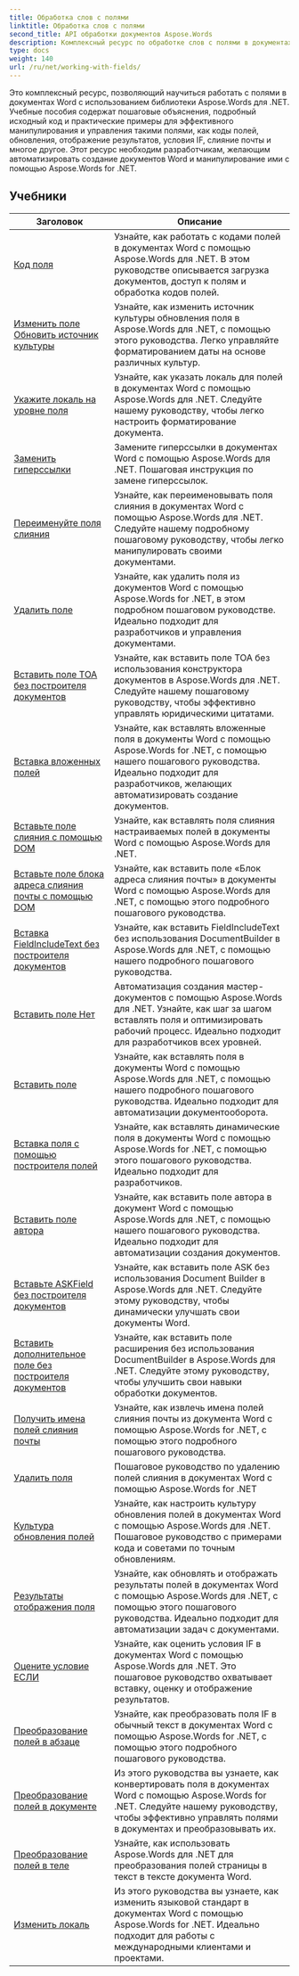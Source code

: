 ```yaml
---
title: Обработка слов с полями
linktitle: Обработка слов с полями
second_title: API обработки документов Aspose.Words
description: Комплексный ресурс по обработке слов с полями в документах Word с использованием Aspose.Words для .NET. Уроки, примеры и подробные пояснения.
type: docs
weight: 140
url: /ru/net/working-with-fields/
---
```

Это комплексный ресурс, позволяющий научиться работать с полями в документах Word с использованием библиотеки Aspose.Words для .NET. Учебные пособия содержат пошаговые объяснения, подробный исходный код и практические примеры для эффективного манипулирования и управления такими полями, как коды полей, обновления, отображение результатов, условия IF, слияние почты и многое другое. Этот ресурс необходим разработчикам, желающим автоматизировать создание документов Word и манипулирование ими с помощью Aspose.Words for .NET.

 ## Учебники
| Заголовок | Описание |
| --- | --- |
| [Код поля](./field-code/) | Узнайте, как работать с кодами полей в документах Word с помощью Aspose.Words для .NET. В этом руководстве описывается загрузка документов, доступ к полям и обработка кодов полей. |
| [Изменить поле Обновить источник культуры](./change-field-update-culture-source/) | Узнайте, как изменить источник культуры обновления поля в Aspose.Words для .NET, с помощью этого руководства. Легко управляйте форматированием даты на основе различных культур.|
| [Укажите локаль на уровне поля](./specify-locale-at-field-level/) | Узнайте, как указать локаль для полей в документах Word с помощью Aspose.Words для .NET. Следуйте нашему руководству, чтобы легко настроить форматирование документа. |
| [Заменить гиперссылки](./replace-hyperlinks/) | Замените гиперссылки в документах Word с помощью Aspose.Words для .NET. Пошаговая инструкция по замене гиперссылок. |
| [Переименуйте поля слияния](./rename-merge-fields/) | Узнайте, как переименовывать поля слияния в документах Word с помощью Aspose.Words для .NET. Следуйте нашему подробному пошаговому руководству, чтобы легко манипулировать своими документами. |
| [Удалить поле](./remove-field/) | Узнайте, как удалить поля из документов Word с помощью Aspose.Words for .NET, в этом подробном пошаговом руководстве. Идеально подходит для разработчиков и управления документами. |
| [Вставить поле TOA без построителя документов](./insert-toafield-without-document-builder/) | Узнайте, как вставить поле TOA без использования конструктора документов в Aspose.Words для .NET. Следуйте нашему пошаговому руководству, чтобы эффективно управлять юридическими цитатами. |
| [Вставка вложенных полей](./insert-nested-fields/) | Узнайте, как вставлять вложенные поля в документы Word с помощью Aspose.Words for .NET, с помощью нашего пошагового руководства. Идеально подходит для разработчиков, желающих автоматизировать создание документов. |
| [Вставьте поле слияния с помощью DOM](./insert-merge-field-using-dom/) | Узнайте, как вставлять поля слияния настраиваемых полей в документы Word с помощью Aspose.Words для .NET. |
| [Вставьте поле блока адреса слияния почты с помощью DOM](./insert-mail-merge-address-block-field-using-dom/) | Узнайте, как вставить поле «Блок адреса слияния почты» в документы Word с помощью Aspose.Words для .NET, с помощью этого подробного пошагового руководства. |
| [Вставка FieldIncludeText без построителя документов](./insert-field-include-text-without-document-builder/) |  Узнайте, как вставить FieldIncludeText без использования DocumentBuilder в Aspose.Words для .NET, с помощью нашего подробного пошагового руководства. |
| [Вставить поле Нет](./insert-field-none/) | Автоматизация создания мастер-документов с помощью Aspose.Words для .NET. Узнайте, как шаг за шагом вставлять поля и оптимизировать рабочий процесс. Идеально подходит для разработчиков всех уровней. |
| [Вставить поле](./insert-field/) | Узнайте, как вставлять поля в документы Word с помощью Aspose.Words для .NET, с помощью нашего подробного пошагового руководства. Идеально подходит для автоматизации документооборота. |
| [Вставка поля с помощью построителя полей](./insert-field-using-field-builder/) | Узнайте, как вставлять динамические поля в документы Word с помощью Aspose.Words for .NET, с помощью этого пошагового руководства. Идеально подходит для разработчиков. |
| [Вставить поле автора](./insert-author-field/) | Узнайте, как вставить поле автора в документ Word с помощью Aspose.Words для .NET, с помощью нашего пошагового руководства. Идеально подходит для автоматизации создания документов. |
| [Вставьте ASKField без построителя документов](./insert-askfield-with-out-document-builder/) | Узнайте, как вставить поле ASK без использования Document Builder в Aspose.Words для .NET. Следуйте этому руководству, чтобы динамически улучшать свои документы Word. |
| [Вставить дополнительное поле без построителя документов](./insert-advance-field-with-out-document-builder/) | Узнайте, как вставить поле расширения без использования DocumentBuilder в Aspose.Words для .NET. Следуйте этому руководству, чтобы улучшить свои навыки обработки документов. |
| [Получить имена полей слияния почты](./get-mail-merge-field-names/) | Узнайте, как извлечь имена полей слияния почты из документа Word с помощью Aspose.Words for .NET, с помощью этого подробного пошагового руководства. |
| [Удалить поля](./delete-fields/) | Пошаговое руководство по удалению полей слияния в документах Word с помощью Aspose.Words for .NET |
| [Культура обновления полей](./field-update-culture/) | Узнайте, как настроить культуру обновления полей в документах Word с помощью Aspose.Words для .NET. Пошаговое руководство с примерами кода и советами по точным обновлениям. |
| [Результаты отображения поля](./field-display-results/) | Узнайте, как обновлять и отображать результаты полей в документах Word с помощью Aspose.Words для .NET, с помощью этого пошагового руководства. Идеально подходит для автоматизации задач с документами. |
| [Оцените условие ЕСЛИ](./evaluate-ifcondition/) | Узнайте, как оценить условия IF в документах Word с помощью Aspose.Words для .NET. Это пошаговое руководство охватывает вставку, оценку и отображение результатов. |
| [Преобразование полей в абзаце](./convert-fields-in-paragraph/) | Узнайте, как преобразовать поля IF в обычный текст в документах Word с помощью Aspose.Words for .NET, с помощью этого подробного пошагового руководства. |
| [Преобразование полей в документе](./convert-fields-in-document/) | Из этого руководства вы узнаете, как конвертировать поля в документах Word с помощью Aspose.Words for .NET. Следуйте нашему руководству, чтобы эффективно управлять полями в документах и преобразовывать их. |
| [Преобразование полей в теле](./convert-fields-in-body/) | Узнайте, как использовать Aspose.Words для .NET для преобразования полей страницы в текст в тексте документа Word. |
| [Изменить локаль](./change-locale/) | Из этого руководства вы узнаете, как изменить языковой стандарт в документах Word с помощью Aspose.Words for .NET. Идеально подходит для работы с международными клиентами и проектами. |